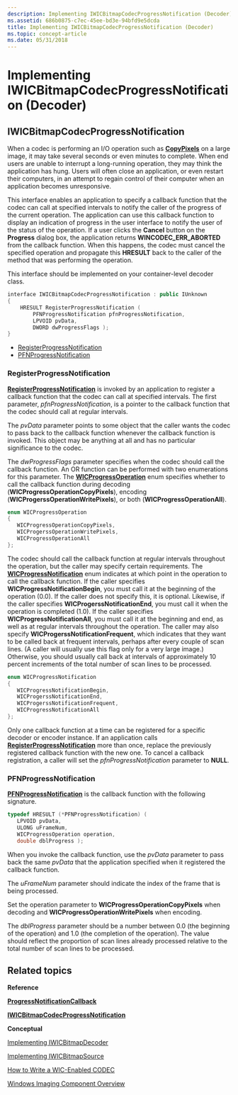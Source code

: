 ```yaml
---
description: Implementing IWICBitmapCodecProgressNotification (Decoder)
ms.assetid: 686b0875-c7ec-45ee-bd3e-94bfd9e5dcda
title: Implementing IWICBitmapCodecProgressNotification (Decoder)
ms.topic: concept-article
ms.date: 05/31/2018
---
```


# Implementing IWICBitmapCodecProgressNotification (Decoder)

## IWICBitmapCodecProgressNotification

When a codec is performing an I/O operation such as [**CopyPixels**](/windows/desktop/api/Wincodec/nf-wincodec-iwicbitmapsource-copypixels) on a large image, it may take several seconds or even minutes to complete. When end users are unable to interrupt a long-running operation, they may think the application has hung. Users will often close an application, or even restart their computers, in an attempt to regain control of their computer when an application becomes unresponsive.

This interface enables an application to specify a callback function that the codec can call at specified intervals to notify the caller of the progress of the current operation. The application can use this callback function to display an indication of progress in the user interface to notify the user of the status of the operation. If a user clicks the **Cancel** button on the **Progress** dialog box, the application returns **WINCODEC\_ERR\_ABORTED** from the callback function. When this happens, the codec must cancel the specified operation and propagate this **HRESULT** back to the caller of the method that was performing the operation.

This interface should be implemented on your container-level decoder class.


```C++
interface IWICBitmapCodecProgressNotification : public IUnknown
{
    HRESULT RegisterProgressNotification ( 
        PFNProgressNotification pfnProgressNotification,
        LPVOID pvData,
        DWORD dwProgressFlags );
}
```



-   [RegisterProgressNotification](#registerprogressnotification)
-   [PFNProgressNotification](#pfnprogressnotification)

### RegisterProgressNotification

[**RegisterProgressNotification**](/windows/desktop/api/Wincodec/nf-wincodec-iwicbitmapcodecprogressnotification-registerprogressnotification) is invoked by an application to register a callback function that the codec can call at specified intervals. The first parameter, *pfnProgressNotification*, is a pointer to the callback function that the codec should call at regular intervals.

The *pvData* parameter points to some object that the caller wants the codec to pass back to the callback function whenever the callback function is invoked. This object may be anything at all and has no particular significance to the codec.

The *dwProgressFlags* parameter specifies when the codec should call the callback function. An OR function can be performed with two enumerations for this parameter. The [**WICProgressOperation**](/windows/desktop/api/Wincodec/ne-wincodec-wicprogressoperation) enum specifies whether to call the callback function during decoding (**WICProgressOperationCopyPixels**), encoding (**WICProgerssOperationWritePixels**), or both (**WICProgressOperationAll**).


```C++
enum WICProgressOperation
{
   WICProgressOperationCopyPixels,
   WICProgerssOperationWritePixels,
   WICProgressOperationAll      
};
```



The codec should call the callback function at regular intervals throughout the operation, but the caller may specify certain requirements. The [**WICProgressNotification**](/windows/desktop/api/Wincodec/ne-wincodec-wicprogressnotification) enum indicates at which point in the operation to call the callback function. If the caller specifies **WICProgressNotificationBegin**, you must call it at the beginning of the operation (0.0). If the caller does not specify this, it is optional. Likewise, if the caller specifies **WICProgerssNotificationEnd**, you must call it when the operation is completed (1.0). If the caller specifies **WICProgressNotificationAll**, you must call it at the beginning and end, as well as at regular intervals throughout the operation. The caller may also specify **WICProgerssNotificationFrequent**, which indicates that they want to be called back at frequent intervals, perhaps after every couple of scan lines. (A caller will usually use this flag only for a very large image.) Otherwise, you should usually call back at intervals of approximately 10 percent increments of the total number of scan lines to be processed.


```C++
enum WICProgressNotification
{
   WICProgressNotificationBegin,
   WICProgerssNotificationEnd,
   WICProgerssNotificationFrequent,
   WICProgressNotificationAll
};
```



Only one callback function at a time can be registered for a specific decoder or encoder instance. If an application calls [**RegisterProgressNotification**](/windows/desktop/api/Wincodec/nf-wincodec-iwicbitmapcodecprogressnotification-registerprogressnotification) more than once, replace the previously registered callback function with the new one. To cancel a callback registration, a caller will set the *pfnProgressNotification* parameter to **NULL**.

### PFNProgressNotification

[**PFNProgressNotification**](/windows/desktop/api/Wincodec/nc-wincodec-pfnprogressnotification) is the callback function with the following signature.


```C++
typedef HRESULT (*PFNProgressNotification) ( 
   LPVOID pvData,
   ULONG uFrameNum,
   WICProgressOperation operation,
   double dblProgress );
```



When you invoke the callback function, use the *pvData* parameter to pass back the same *pvData* that the application specified when it registered the callback function.

The *uFrameNum* parameter should indicate the index of the frame that is being processed.

Set the operation parameter to **WICProgressOperationCopyPixels** when decoding and **WICProgressOperationWritePixels** when encoding.

The *dblProgress* parameter should be a number between 0.0 (the beginning of the operation) and 1.0 (the completion of the operation). The value should reflect the proportion of scan lines already processed relative to the total number of scan lines to be processed.

## Related topics

<dl> <dt>

**Reference**
</dt> <dt>

[**ProgressNotificationCallback**](/windows/desktop/api/Wincodec/nc-wincodec-pfnprogressnotification)
</dt> <dt>

[**IWICBitmapCodecProgressNotification**](/windows/desktop/api/Wincodec/nn-wincodec-iwicbitmapcodecprogressnotification)
</dt> <dt>

**Conceptual**
</dt> <dt>

[Implementing IWICBitmapDecoder](-wic-imp-iwicbitmapdecoder.md)
</dt> <dt>

[Implementing IWICBitmapSource](-wic-imp-iwicbitmapsource.md)
</dt> <dt>

[How to Write a WIC-Enabled CODEC](-wic-howtowriteacodec.md)
</dt> <dt>

[Windows Imaging Component Overview](-wic-about-windows-imaging-codec.md)
</dt> </dl>

 

 



